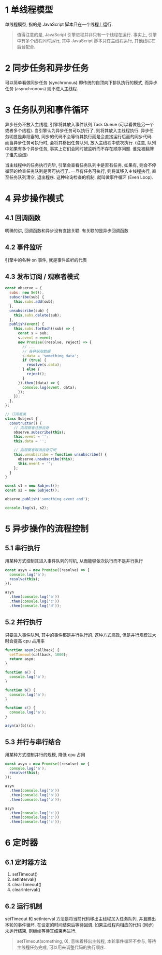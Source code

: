 # 1 单线程模型

单线程模型, 指的是 JavaScript 脚本只在一个线程上运行.

> 值得注意的是, JavaScript 引擎进程并非只有一个线程在运行. 事实上, 引擎中有多个线程同时运行, 其中 JavaScript 脚本只在主线程运行, 其他线程在后台配合.

# 2 同步任务和异步任务

可以简单看做同步任务 (synchronous) 即传统的自顶向下排队执行的模式, 而异步任务 (asynchronous) 则不进入主线程.

# 3 任务队列和事件循环

异步任务不放入主线程, 引擎将其放入事件队列 Task Queue (可以看做是另一个或者多个线程). 当引擎认为异步任务可以执行了, 则将其放入主线程执行. 异步任务明显是非阻塞的, 同步的代码不会等待其执行而是会直接运行后面的同步代码. 而当异步任务可执行时, 会将其移出任务队列, 放入主线程中依次执行. (注意, 队列中如果有多个异步任务, 事实上它们会同时被监听而不存在顺序问题. 谁先被翻牌子谁先滚蛋)

当主线程中的任务执行完毕, 引擎会查看任务队列中是否有任务, 如果有, 则会不停循环的检查任务队列是否可执行了. 一旦有任务可执行, 则将其移入主线程执行, 直至任务队列清空, 退出程序. 这种轮询检查的机制, 就叫做事件循环 (Even Loop).

# 4 异步操作模式

## 4.1 回调函数

明确的讲, 回调函数和异步没有直接关联. 有关联的是异步回调函数

## 4.2 事件监听

引擎中的各种 on 事件, 就是事件监听的代表

## 4.3 发布订阅 / 观察者模式

```javascript
const observe = {
  subs: new Set(),
  subscribe(sub) {
    this.subs.add(sub);
  },
  unsubscribe(sub) {
    this.subs.delete(sub);
  },
  publish(event) {
    this.subs.forEach((sub) => {
      const s = sub;
      s.event = event;
      new Promise((resolve, reject) => {
        // ...
        // 各种获取数据
        s.data = 'something data';
        if (true) {
          resolve(s.data);
        } else {
          reject();
        }
      }).then((data) => {
        console.log(event, data);
      });
    });
  },
};

// 订阅者类
class Subject {
  constructor() {
    // 向观察者注册自身
    observe.subscribe(this);
    this.event = '';
    this.data = '';

    // 向观察者取消自身订阅
    this.unsubscribe = function unsubscribe() {
      observe.unsubscribe(this);
      this.event = '';
    };
  }
}

const s1 = new Subject();
const s2 = new Subject();

observe.publish('something event and');

console.log(s1, s2);
```

# 5 异步操作的流程控制

## 5.1 串行执行

用某种方式控制其进入事件队列的时机, 从而能够依次执行而不是并行执行

```javascript
const asyn = new Promise((resolve) => {
  console.log('a');
  resolve(this);
});

asyn
  .then(console.log('b'))
  .then(console.log('c'))
  .then(console.log('d'));
```

## 5.2 并行执行

只要进入事件队列, 其中的事件都是并行执行的. 这种方式高效, 但是并行规模过大时会提高 cpu 占用率

```javascript
function asyn(callback) {
  setTimeout(callback, 1000);
  return asyn;
}

function a() {
  console.log('a');
}

function b() {
  console.log('a');
}

function c() {
  console.log('a');
}

asyn(a)(b)(c);
```

## 5.3 并行与串行结合

用某种方式控制并行的规模, 降低 cpu 占用

```javascript
const asyn = new Promise((resolve) => {
  console.log('a');
  resolve(this);
});

asyn
  .then(console.log('b'))
  .then(console.log('b'))
  .then(console.log('b'));

asyn
  .then(console.log('c'))
  .then(console.log('c'))
  .then(console.log('c'));
```

# 6 定时器

## 6.1 定时器方法

1. setTimeout()
2. setInterval()
3. clearTimeout()
4. clearInterval()

## 6.2 运行机制

setTimeout 和 setInterval 方法是将当前代码移出主线程加入任务队列, 并且踢出本轮的事件循环. 在设定的时间结束后等待回调. 如果主线程内相应的代码 (同步) 未运行结束, 则继续等待其结束再进行.

> setTimeout(something, 0), 意味着移出主线程, 本轮事件循环不参与, 等待主线程任务完成, 可以用来调整代码的执行顺序.
